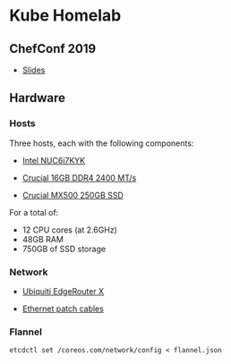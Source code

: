 # Kube Homelab

## ChefConf 2019

- [Slides](https://speakerdeck.com/portertech/understanding-habitat-and-kube-a-home-lab-experiment)

## Hardware

### Hosts

Three hosts, each with the following components:

- [Intel NUC6i7KYK](https://www.amazon.com/Intel-NUC-mini-NUC6i7KYK-Core/dp/B01DJ9XS52/ref=sr_1_1?keywords=Intel+NUC6i7KYK&qid=1558666728&s=gateway&sr=8-1)

- [Crucial 16GB DDR4 2400 MT/s](https://www.amazon.com/Crucial-Single-PC4-19200-SODIMM-260-Pin/dp/B019FRBHZ0/ref=sr_1_3?keywords=Crucial+16GB+DDR4+2400&qid=1558666762&s=gateway&sr=8-3)

- [Crucial MX500 250GB SSD](https://www.amazon.com/Crucial-MX500-250GB-2280SS-Internal/dp/B077SL4FZG/ref=sr_1_6?keywords=Crucial+MX500+250GB+SSD&qid=1558666800&s=gateway&sr=8-6)

For a total of:

- 12 CPU cores (at 2.6GHz)
- 48GB RAM
- 750GB of SSD storage

### Network

- [Ubiquiti EdgeRouter X](https://www.amazon.com/Ubiquiti-EdgeRouter-Advanced-Gigabit-Ethernet/dp/B00YFJT29C/ref=sr_1_2?keywords=Ubiquiti+EdgeRouter&qid=1558667073&s=gateway&sr=8-2)

- [Ethernet patch cables](https://www.amazon.com/Rankie-Snagless-Ethernet-5-Pack-5-Color/dp/B01J8KFTB2/ref=sr_1_fkmr0_1?crid=2AM04YG5VFERL&keywords=rankie+rj45+cat6+snagless+ethernet&qid=1558667137&s=gateway&sprefix=Rankie+RJ45+cat%2Caps%2C267&sr=8-1-fkmr0)

### Flannel

```
etcdctl set /coreos.com/network/config < flannel.json
```
